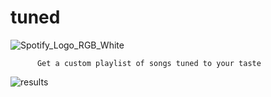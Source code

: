 # tuned

![Spotify_Logo_RGB_White](https://user-images.githubusercontent.com/76929918/159105706-165ae168-3f99-4450-8180-45baf50247b3.png)

          Get a custom playlist of songs tuned to your taste
![results](https://user-images.githubusercontent.com/76929918/159105760-dc7e7433-029c-4680-9aea-aa3d97a6fd5c.png)

